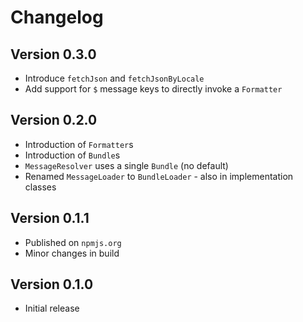 # Changelog

## Version 0.3.0

* Introduce `fetchJson` and `fetchJsonByLocale`
* Add support for `$` message keys to directly invoke a `Formatter`

## Version 0.2.0

* Introduction of `Formatter`s
* Introduction of `Bundle`s
* `MessageResolver` uses a single `Bundle` (no default)
* Renamed `MessageLoader` to `BundleLoader` - also in implementation classes

## Version 0.1.1

* Published on `npmjs.org`
* Minor changes in build

## Version 0.1.0

* Initial release